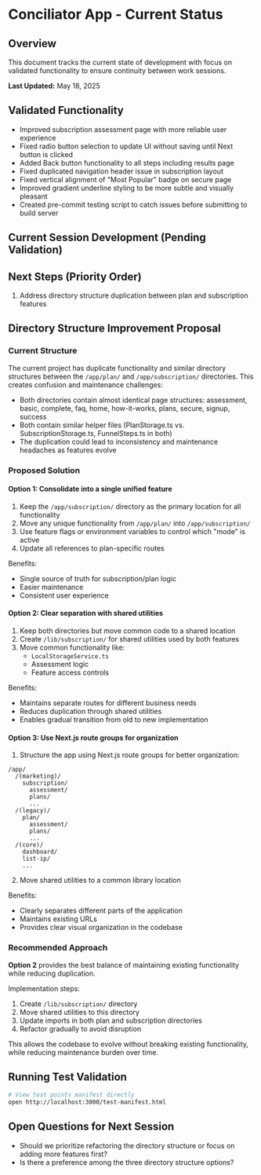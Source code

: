 # Conciliator App - Current Status

## Overview
This document tracks the current state of development with focus on validated functionality to ensure continuity between work sessions.

**Last Updated:** May 18, 2025

## Validated Functionality
- Improved subscription assessment page with more reliable user experience
- Fixed radio button selection to update UI without saving until Next button is clicked
- Added Back button functionality to all steps including results page
- Fixed duplicated navigation header issue in subscription layout
- Fixed vertical alignment of "Most Popular" badge on secure page
- Improved gradient underline styling to be more subtle and visually pleasant
- Created pre-commit testing script to catch issues before submitting to build server

## Current Session Development (Pending Validation)

## Next Steps (Priority Order)
1. Address directory structure duplication between plan and subscription features

## Directory Structure Improvement Proposal

### Current Structure

The current project has duplicate functionality and similar directory structures between the `/app/plan/` and `/app/subscription/` directories. This creates confusion and maintenance challenges:

- Both directories contain almost identical page structures: assessment, basic, complete, faq, home, how-it-works, plans, secure, signup, success
- Both contain similar helper files (PlanStorage.ts vs. SubscriptionStorage.ts, FunnelSteps.ts in both)
- The duplication could lead to inconsistency and maintenance headaches as features evolve

### Proposed Solution

#### Option 1: Consolidate into a single unified feature

1. Keep the `/app/subscription/` directory as the primary location for all functionality
2. Move any unique functionality from `/app/plan/` into `/app/subscription/`
3. Use feature flags or environment variables to control which "mode" is active
4. Update all references to plan-specific routes

Benefits:
- Single source of truth for subscription/plan logic
- Easier maintenance
- Consistent user experience

#### Option 2: Clear separation with shared utilities

1. Keep both directories but move common code to a shared location
2. Create `/lib/subscription/` for shared utilities used by both features
3. Move common functionality like:
   - `LocalStorageService.ts`
   - Assessment logic
   - Feature access controls

Benefits:
- Maintains separate routes for different business needs
- Reduces duplication through shared utilities
- Enables gradual transition from old to new implementation

#### Option 3: Use Next.js route groups for organization

1. Structure the app using Next.js route groups for better organization:
```
/app/
  /(marketing)/
    subscription/
      assessment/
      plans/
      ...
  /(legacy)/
    plan/
      assessment/
      plans/
      ...
  /(core)/
    dashboard/
    list-ip/
    ...
```

2. Move shared utilities to a common library location

Benefits:
- Clearly separates different parts of the application
- Maintains existing URLs
- Provides clear visual organization in the codebase

### Recommended Approach

**Option 2** provides the best balance of maintaining existing functionality while reducing duplication. 

Implementation steps:
1. Create `/lib/subscription/` directory
2. Move shared utilities to this directory
3. Update imports in both plan and subscription directories
4. Refactor gradually to avoid disruption

This allows the codebase to evolve without breaking existing functionality, while reducing maintenance burden over time.

## Running Test Validation
```bash
# View test points manifest directly
open http://localhost:3000/test-manifest.html
```

## Open Questions for Next Session
- Should we prioritize refactoring the directory structure or focus on adding more features first?
- Is there a preference among the three directory structure options?